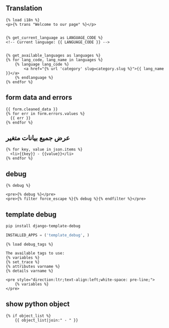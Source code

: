 ## Translation
```django
{% load i18n %}
<p>{% trans "Welcome to our page" %}</p>


{% get_current_language as LANGUAGE_CODE %}
<!-- Current language: {{ LANGUAGE_CODE }} -->


{% get_available_languages as languages %}
{% for lang_code, lang_name in languages %}
    {% language lang_code %}
        <a href="{% url 'category' slug=category.slug %}">{{ lang_name }}</a>
    {% endlanguage %}
{% endfor %}
```



## form data and errors
```django
{{ form.cleaned_data }}
{% for err in form.errors.values %}
  {{ err }}
{% endfor %}
```


## عرض جميع بيانات متغير
```django
{% for key, value in json.items %}
  <li>{{key}} - {{value}}</li>
{% endfor %}
```



## debug
```django
{% debug %}

<pre>{% debug %}</pre>
<pre>{% filter force_escape %}{% debug %}{% endfilter %}</pre>
```



## template debug
```txt
pip install django-template-debug
```


```python
INSTALLED_APPS = ('template_debug', )
```


```django
{% load debug_tags %}
```


```django
The available tags to use:
{% variables %}
{% set_trace %}
{% attributes varname %}
{% details varname %}
```


```django
<pre style="direction:ltr;text-align:left;white-space: pre-line;">
    {% variables %}
</pre>
```



## show python object
```django
{% if object_list %}
	{{ object_list|join:" - " }}
```
